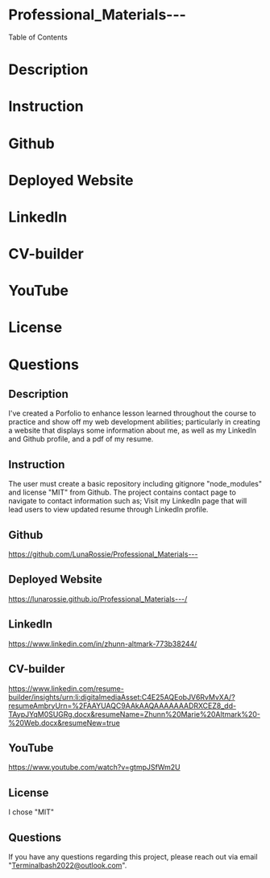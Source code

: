# Professional_Materials---

Table of Contents
# Description
# Instruction
# Github 
# Deployed Website
# LinkedIn
# CV-builder
# YouTube
# License
# Questions

## Description

I've created a Porfolio to enhance lesson learned throughout the course to practice and show off my web development abilities; particularly in creating a website that displays some information about me, as well as my LinkedIn and Github profile, and a pdf of my resume.

## Instruction

The user must create a basic repository including gitignore "node_modules" and license "MIT" from Github. The project contains contact page to navigate to contact information such as; Visit my LinkedIn page that will lead users to view updated resume through LinkedIn profile.

## Github

https://github.com/LunaRossie/Professional_Materials---

## Deployed Website

https://lunarossie.github.io/Professional_Materials---/

## LinkedIn

https://www.linkedin.com/in/zhunn-altmark-773b38244/

## CV-builder

https://www.linkedin.com/resume-builder/insights/urn:li:digitalmediaAsset:C4E25AQEobJV6RvMvXA/?resumeAmbryUrn=%2FAAYUAQC9AAkAAQAAAAAAADRXCEZ8_dd-TAypJYqM0SUGRg.docx&resumeName=Zhunn%20Marie%20Altmark%20-%20Web.docx&resumeNew=true

## YouTube

https://www.youtube.com/watch?v=gtmpJSfWm2U


## License

I chose "MIT"


## Questions

If you have any questions regarding this project, please reach out via email "Terminalbash2022@outlook.com".